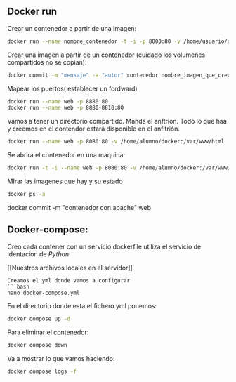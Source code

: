 ## Docker run

Crear un contenedor a partir de una imagen:
```bash
docker run --name nombre_contenedor -t -i -p 8800:80 -v /home/usuario/dir_maquina_local:/var/www/html ubuntu:latest
```

Crear una imagen a partir de un contenedor (cuidado los volumenes compartidos no se copian):

```bash
docker commit -m "mensaje" -a "autor" contenedor nombre_imagen_que_creo:tag
```

Mapear los puertos( establecer un fordward)
```bash
docker run --name web -p 8880:80
docker run --name web -p 8880-8810:80
```

Vamos a tener un directorio compartido. Manda el anftrion. Todo lo que haa y creemos en el contendor estará disponible en el anfitrión.
```bash
docker run --name web -p 8080:80 -v /home/alumno/docker:/var/www/html
```

Se abrira el contenedor en una maquina:
```bash
docker run -t -i --name web -p 8080:80 -v /home/alumno/docker:/var/www/html 
```

MIrar las imagenes que hay y su estado
```bash
docker ps -a
```

docker commit -m "contenedor con apache" web

## Docker-compose:

Creo cada contener con un servicio
dockerfile utiliza el servicio de identacion de *Python*

[[Nuestros archivos locales en el servidor]]
```
Creamos el yml donde vamos a configurar
```bash
nano docker-compose.yml
```

En el directorio donde esta el fichero yml ponemos:
```bash
docker compose up -d
```

Para eliminar el contenedor:
```bash
docker compose down
```
Va a mostrar lo que vamos haciendo:
```bash
docker compose logs -f
```
